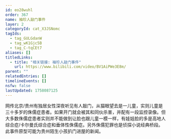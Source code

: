 ```yaml
---
id: eo28wuhl
order: 367
name: 袖珍人敲门事件
layer: 2
categoryId: cat_X3JSNomc
tagIds:
  - tag_GULGdanW
  - tag_wK1Gjc5B
  - tag_C-tqCEt7
aliases: []
titledLinks:
  - title: "相关链接: 袖珍人敲门事件"
    url: https://www.bilibili.com/video/BV1AiPWe3E8m/
parent: ""
relatedEntries: []
timelineEvents: []
nsfw: false
lastUpdated: 1758087125
---
```


网传北京/贵州有独居女性深夜听见有人敲门，从猫眼望去是一儿童，实则儿童是三十多岁的侏儒症患者。如果开门就会被其和同伙杀害，并配有一段监控录像。但大多数侏儒症患者实则并不能做到让脸也跟儿童一模一样，有娃娃脸的多是高地人综合症/卡尔曼氏综合症和垂体性侏儒症。另外侏儒犯罪也是侦探小说经典桥段。此事件原型可能为贵州陌生小孩扒门进屋的新闻。